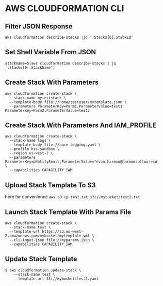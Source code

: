 # AWS CLOUDFORMATION CLI

## Filter JSON Response
```
aws cloudformation describe-stacks |jq '.Stacks[0].StackId'
```

## Set Shell Variable From JSON
```
stackname=$(aws cloudformation describe-stacks | jq '.Stacks[0].StackName')
```

## Create Stack With Parameters
```
aws cloudformation create-stack \
  --stack-name myteststack \
  --template-body file://home/testuser/mytemplate.json \
  --parameters ParameterKey=Parm1,ParameterValue=test1 ParameterKey=Parm2,ParameterValue=test2
```

## Create Stack With Parameters And IAM_PROFILE
```
aws cloudformation create-stack \
  --stack-name logs \
  --template-body file://base-logging.yaml \
  --profile hss-sandbox \
  --region us-west-2 \
  --parameters ParameterKey=pNotifyEmail,ParameterValue="evan.harmon@harmonsoftwaresolutions.com" \
  --capabilities CAPABILITY_IAM
```

## Upload Stack Template To S3
here for convenience
`aws s3 cp test.txt s3://mybucket/test2.txt`

## Launch Stack Template With Params File
```
aws cloudformation create-stack \
  --stack-name test \
  --template-url https://s3.us-west-2.amazonaws.com/mybucket/mytemplate.yml \
  --cli-input-json file://myparams.json \
  --capabilities CAPABILITY_IAM
```

## Update Stack Template
```
$ aws cloudformation update-stack \
    --stack-name test \
    --template-url S3://mybucket/test2.yaml
```
